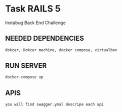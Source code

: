 # Task RAILS 5

Instabug Back End Challenge

## NEEDED DEPENDENCIES
```bash
dokcer, Dokcer machine, docker compose, virtualbox
```
## RUN SERVER
```bash
docker-compose up
```

## APIS
```bash
you will find swagger.ymal descripe each api
```

